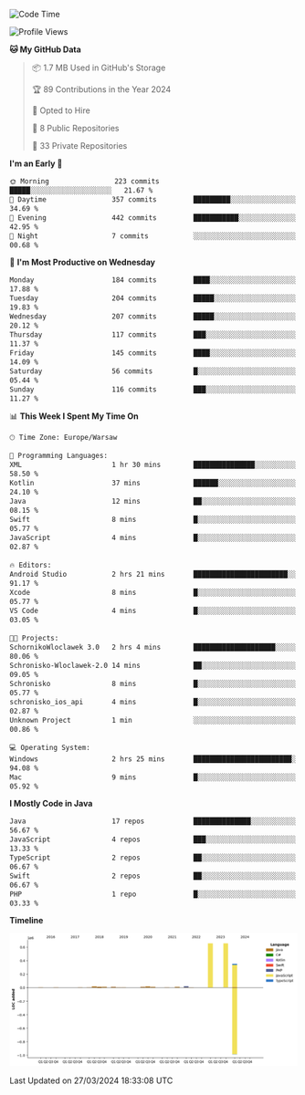 <!--START_SECTION:waka-->
![Code Time](http://img.shields.io/badge/Code%20Time-179%20hrs%2018%20mins-blue)

![Profile Views](http://img.shields.io/badge/Profile%20Views-0-blue)

**🐱 My GitHub Data** 

> 📦 1.7 MB Used in GitHub's Storage 
 > 
> 🏆 89 Contributions in the Year 2024
 > 
> 💼 Opted to Hire
 > 
> 📜 8 Public Repositories 
 > 
> 🔑 33 Private Repositories 
 > 
**I'm an Early 🐤** 

```text
🌞 Morning                223 commits         █████░░░░░░░░░░░░░░░░░░░░   21.67 % 
🌆 Daytime                357 commits         █████████░░░░░░░░░░░░░░░░   34.69 % 
🌃 Evening                442 commits         ███████████░░░░░░░░░░░░░░   42.95 % 
🌙 Night                  7 commits           ░░░░░░░░░░░░░░░░░░░░░░░░░   00.68 % 
```
📅 **I'm Most Productive on Wednesday** 

```text
Monday                   184 commits         ████░░░░░░░░░░░░░░░░░░░░░   17.88 % 
Tuesday                  204 commits         █████░░░░░░░░░░░░░░░░░░░░   19.83 % 
Wednesday                207 commits         █████░░░░░░░░░░░░░░░░░░░░   20.12 % 
Thursday                 117 commits         ███░░░░░░░░░░░░░░░░░░░░░░   11.37 % 
Friday                   145 commits         ████░░░░░░░░░░░░░░░░░░░░░   14.09 % 
Saturday                 56 commits          █░░░░░░░░░░░░░░░░░░░░░░░░   05.44 % 
Sunday                   116 commits         ███░░░░░░░░░░░░░░░░░░░░░░   11.27 % 
```


📊 **This Week I Spent My Time On** 

```text
🕑︎ Time Zone: Europe/Warsaw

💬 Programming Languages: 
XML                      1 hr 30 mins        ███████████████░░░░░░░░░░   58.50 % 
Kotlin                   37 mins             ██████░░░░░░░░░░░░░░░░░░░   24.10 % 
Java                     12 mins             ██░░░░░░░░░░░░░░░░░░░░░░░   08.15 % 
Swift                    8 mins              █░░░░░░░░░░░░░░░░░░░░░░░░   05.77 % 
JavaScript               4 mins              █░░░░░░░░░░░░░░░░░░░░░░░░   02.87 % 

🔥 Editors: 
Android Studio           2 hrs 21 mins       ███████████████████████░░   91.17 % 
Xcode                    8 mins              █░░░░░░░░░░░░░░░░░░░░░░░░   05.77 % 
VS Code                  4 mins              █░░░░░░░░░░░░░░░░░░░░░░░░   03.05 % 

🐱‍💻 Projects: 
SchornikoWloclawek 3.0   2 hrs 4 mins        ████████████████████░░░░░   80.06 % 
Schronisko-Wloclawek-2.0 14 mins             ██░░░░░░░░░░░░░░░░░░░░░░░   09.05 % 
Schronisko               8 mins              █░░░░░░░░░░░░░░░░░░░░░░░░   05.77 % 
schronisko_ios_api       4 mins              █░░░░░░░░░░░░░░░░░░░░░░░░   02.87 % 
Unknown Project          1 min               ░░░░░░░░░░░░░░░░░░░░░░░░░   00.86 % 

💻 Operating System: 
Windows                  2 hrs 25 mins       ████████████████████████░   94.08 % 
Mac                      9 mins              █░░░░░░░░░░░░░░░░░░░░░░░░   05.92 % 
```

**I Mostly Code in Java** 

```text
Java                     17 repos            ██████████████░░░░░░░░░░░   56.67 % 
JavaScript               4 repos             ███░░░░░░░░░░░░░░░░░░░░░░   13.33 % 
TypeScript               2 repos             ██░░░░░░░░░░░░░░░░░░░░░░░   06.67 % 
Swift                    2 repos             ██░░░░░░░░░░░░░░░░░░░░░░░   06.67 % 
PHP                      1 repo              █░░░░░░░░░░░░░░░░░░░░░░░░   03.33 % 
```



**Timeline**

![Lines of Code chart](https://raw.githubusercontent.com/KuaQ/KuaQ/main/assets/bar_graph.png)


 Last Updated on 27/03/2024 18:33:08 UTC
<!--END_SECTION:waka-->
